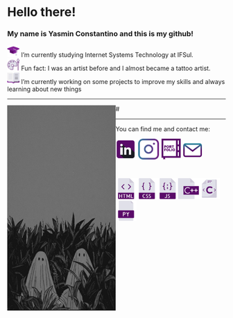 <h1> Hello there! </h1>
<h3> My name is Yasmin Constantino and this is my github! </h3>

  <p>
    <img src="icons/mortarboard.png" width="28" padding="5"/> I’m currently studying Internet Systems Technology at IFSul.
    <br>
    <img src="icons/palette.png" width="28" padding="5"/>  Fun fact: I was an artist before and I almost became a tattoo artist.
    <br>
    <img src="icons/book.png" width="28" padding="5"/> I’m currently working on some projects to improve my skills and always learning about new things
    <br>
  </p>

  <hr>
  #

<img src="Ghost Wallpaper.jpeg" width="250" align="left">
<hr>
<p> You can find me and contact me:</p>
<a href="https://www.linkedin.com/in/yasmin-constantino/"><img src="icons/linkedin (2).png" width="48" margin="50"/></a>
<a href="https://www.instagram.com/the.yasminconstantino/"><img src="icons/instagram (1).png" width="48" margin="50"/></a>
<a href="https://yasminconstantino.github.io/Portfolio/"><img src="icons/portfolio (1).png" width="48" margin="50"/></a>
<a href='mailto:theyasminconstantino@gmail.com'><img src="icons/email (1).png" width="43" margin="50"/></a>


#

<img src="icons/html (3).png" width="48" margin="50"/><img src="icons/css (1).png" width="48" margin="50"/><img src="icons/javascript.png" width="48" margin="50"/><img src="icons/c.png" width="48" margin="50"/><img src="icons/c-.png" width="48" margin="50"/><img src="icons/python-file.png" width="48" margin="50"/>

<!--
<img style="width=100px;  src="Ghost Wallpaper.jpeg">
      -->



<!--
**yasminconstantino/yasminconstantino** is a ✨ _special_ ✨ repository because its `README.md` (this file) appears on your GitHub profile.

Here are some ideas to get you started:

- 🌱 I’m currently learning ...
- 👯 I’m looking to collaborate on ...
- 🤔 I’m looking for help with ...
- 💬 Ask me about ...
- 📫 How to reach me: ...
- 😄 Pronouns: ...
-->
